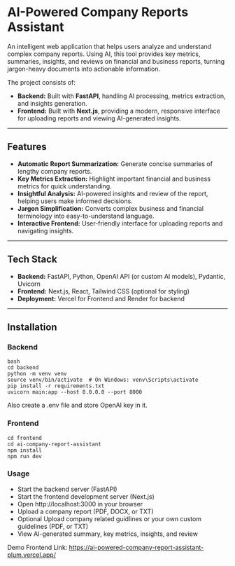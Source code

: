 # AI-Powered Company Reports Assistant

An intelligent web application that helps users analyze and understand complex company reports. Using AI, this tool provides key metrics, summaries, insights, and reviews on financial and business reports, turning jargon-heavy documents into actionable information.  

The project consists of:  
- **Backend:** Built with **FastAPI**, handling AI processing, metrics extraction, and insights generation.  
- **Frontend:** Built with **Next.js**, providing a modern, responsive interface for uploading reports and viewing AI-generated insights.  

---

## Features

- **Automatic Report Summarization:** Generate concise summaries of lengthy company reports.  
- **Key Metrics Extraction:** Highlight important financial and business metrics for quick understanding.  
- **Insightful Analysis:** AI-powered insights and review of the report, helping users make informed decisions.  
- **Jargon Simplification:** Converts complex business and financial terminology into easy-to-understand language.  
- **Interactive Frontend:** User-friendly interface for uploading reports and navigating insights.  

---

## Tech Stack

- **Backend:** FastAPI, Python, OpenAI API (or custom AI models), Pydantic, Uvicorn  
- **Frontend:** Next.js, React, Tailwind CSS (optional for styling)  
- **Deployment:** Vercel for Frontend and Render for backend  

---

## Installation

### Backend

```
bash
cd backend
python -m venv venv
source venv/bin/activate  # On Windows: venv\Scripts\activate
pip install -r requirements.txt
uvicorn main:app --host 0.0.0.0 --port 8000
```

Also create a .env file and store OpenAI key in it.

### Frontend
```
cd frontend
cd ai-company-report-assistant
npm install
npm run dev
```

### Usage

* Start the backend server (FastAPI)
* Start the frontend development server (Next.js)
* Open http://localhost:3000 in your browser
* Upload a company report (PDF, DOCX, or TXT)
* Optional Upload company related guidlines or your own custom guidelines (PDF, or TXT)
* View AI-generated summary, key metrics, insights, and review


Demo Frontend Link: https://ai-powered-company-report-assistant-plum.vercel.app/



